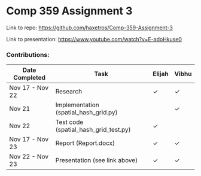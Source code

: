 # Comp 359 Assignment 3

Link to repo: https://github.com/haxetros/Comp-359-Assignment-3

Link to presentation: https://www.youtube.com/watch?v=E-adoHkuse0

### Contributions:

| Date Completed         | Task              | Elijah | Vibhu |
|--------------------|-------------------|--------|-------|
| Nov 17 - Nov 22    | Research          | ✓      | ✓     |
| Nov 21             | Implementation (spatial_hash_grid.py)   |        | ✓     |
| Nov 22             | Test code (spatial_hash_grid_test.py)          | ✓      |       |
| Nov 17 - Nov 23    | Report (Report.docx)           | ✓      | ✓     |
| Nov 22 - Nov 23    | Presentation (see link above)     | ✓      | ✓     |